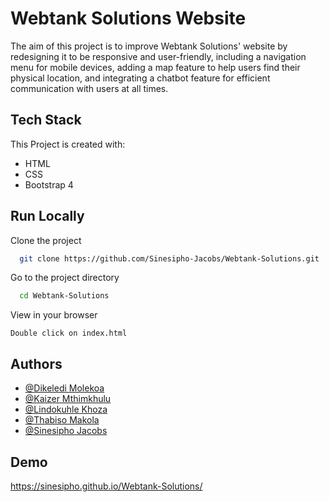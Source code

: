 
# Webtank Solutions Website

The aim of this project is to improve Webtank Solutions' website by redesigning it to be responsive and user-friendly, including a navigation menu for mobile devices, adding a map feature to help users find their physical location, and integrating a chatbot feature for efficient communication with users at all times.

## Tech Stack

This Project is created with:
- HTML
- CSS
- Bootstrap 4


## Run Locally

Clone the project

```bash
  git clone https://github.com/Sinesipho-Jacobs/Webtank-Solutions.git
```

Go to the project directory

```bash
  cd Webtank-Solutions
```

View in your browser

    Double click on index.html


## Authors

- [@Dikeledi Molekoa](https://www.github.com/Dikeledi-Molekoa)
- [@Kaizer Mthimkhulu](https://www.github.com/Kaizer-Mthimkhulu)
- [@Lindokuhle Khoza](https://www.github.com/lindokhoza034)
- [@Thabiso Makola](https://www.github.com/)
- [@Sinesipho Jacobs](https://www.github.com/Sinesipho-Jacobs)


## Demo

https://sinesipho.github.io/Webtank-Solutions/

